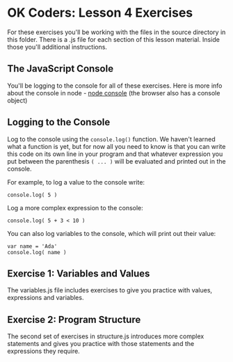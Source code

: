 OK Coders: Lesson 4 Exercises
=====

For these exercises you'll be working with the files in the source directory in this folder. There is a .js file for each section of this lesson material. Inside those you'll additional instructions.

## The JavaScript Console

You'll be logging to the console for all of these exercises. Here is more info
about the console in node - [node console](https://nodejs.org/api/console.html) (the browser also has a console object)

## Logging to the Console

Log to the console using the `console.log()` function. We haven't learned what a function is yet, but for now all you need to know is that you can write this code on its own line in your program and that whatever expression you put between the parenthesis `( ... )` will be evaluated and printed out in the console.

For example, to log a value to the console write:

```
console.log( 5 )
```

Log a more complex expression to the console:

```
console.log( 5 + 3 < 10 )
```

You can also log variables to the console, which will print out their value:

```
var name = 'Ada'
console.log( name )
```

## Exercise 1: Variables and Values

The variables.js file includes exercises to give you practice with values, expressions and variables.

## Exercise 2: Program Structure

The second set of exercises in structure.js introduces more complex statements and gives you practice with those statements and the expressions they require.
